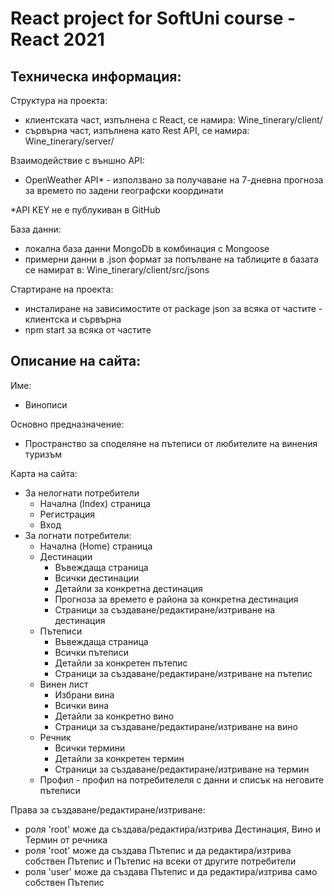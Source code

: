 React project for SoftUni course - React 2021
===========================================


Техническа информация:
----------------------

Структура на проекта:
 - клиентската част, изпълнена с React, се намира: Wine_tinerary/client/
 - сървърна част, изпълнена като Rest API, се намира: Wine_tinerary/server/
 
Взаимодействие с външно API:
  - OpenWeather API* - използвано за получаване на 7-дневна прогноза за времето по задени географски координати

*API KEY не е публукиван в GitHub

База данни: 
  - локална база данни MongoDb в комбинация с Mongoose
  - примерни данни в .json формат за попълване на таблиците в базата се намират в: Wine_tinerary/client/src/jsons 
  
Стартиране на проекта:
  - инсталиране на зависимостите от package json за всяка от частите - клиентска и сървърна
  - npm start за всяка от частите
  


Описание на сайта:
------------------

Име:
  - Винописи

Основно предназначение: 
  - Пространство за споделяне на пътеписи от любителите на винения туризъм

Карта на сайта:
- За нелогнати потребители
    - Начална (Index) страница
    - Регистрация
    - Вход      
- За логнати потребители:
    - Начална (Home) страница 
    - Дестинации
        - Въвеждаща страница
        - Всички дестинации
        - Детайли за конкретна дестинация
        - Прогноза за времето е района за конкретна дестинация
        - Страници за създаване/редактиране/изтриване на дестинация
     - Пътеписи
        - Въвеждаща страница
        - Всички пътеписи
        - Детайли за конкретен пътепис
        - Страници за създаване/редактиране/изтриване на пътепис
     - Винен лист
        - Избрани вина
        - Всички вина
        - Детайли за конкретно вино
        - Страници за създаване/редактиране/изтриване на вино
     - Речник
        - Всички термини
        - Детайли за конкретен термин
        - Страници за създаване/редактиране/изтриване на термин
     - Профил - профил на потребителеля с данни и списък на неговите пътеписи
       
       
 Права за създаване/редактиране/изтриване:
   - роля 'root' може да създава/редактира/изтрива Дестинация, Вино и Термин от речника
   - роля 'root' може да създава Пътепис и да редактира/изтрива собствен Пътепис и Пътепис на всеки от другите потребители
   - роля 'user' може да създава Пътепис и да редактира/изтрива само собствен Пътепис
